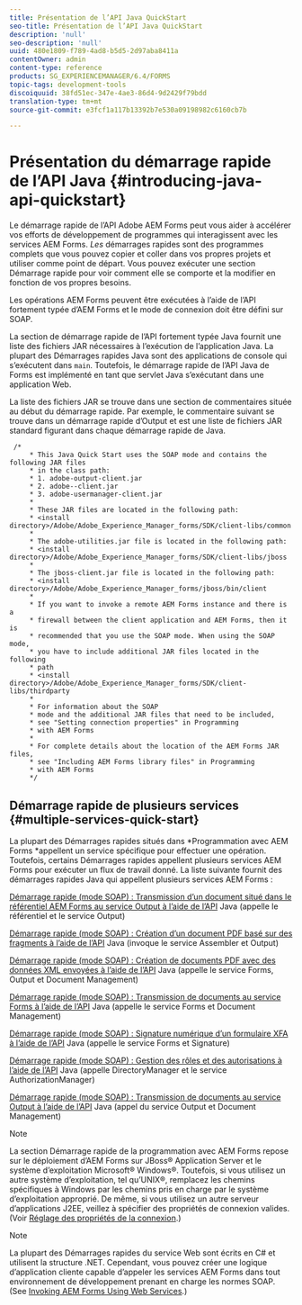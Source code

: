 ```yaml
---
title: Présentation de l’API Java QuickStart
seo-title: Présentation de l’API Java QuickStart
description: 'null'
seo-description: 'null'
uuid: 480e1809-f789-4ad8-b5d5-2d97aba8411a
contentOwner: admin
content-type: reference
products: SG_EXPERIENCEMANAGER/6.4/FORMS
topic-tags: development-tools
discoiquuid: 38fd51ec-347e-4ae3-86d4-9d2429f79bdd
translation-type: tm+mt
source-git-commit: e3fcf1a117b13392b7e530a09198982c6160cb7b

---
```



# Présentation du démarrage rapide de l’API Java {#introducing-java-api-quickstart}

Le démarrage rapide de l’API Adobe AEM Forms peut vous aider à accélérer vos efforts de développement de programmes qui interagissent avec les services AEM Forms. *Les* démarrages rapides sont des programmes complets que vous pouvez copier et coller dans vos propres projets et utiliser comme point de départ. Vous pouvez exécuter une section Démarrage rapide pour voir comment elle se comporte et la modifier en fonction de vos propres besoins.

Les opérations AEM Forms peuvent être exécutées à l’aide de l’API fortement typée d’AEM Forms et le mode de connexion doit être défini sur SOAP.

La section de démarrage rapide de l’API fortement typée Java fournit une liste des fichiers JAR nécessaires à l’exécution de l’application Java. La plupart des Démarrages rapides Java sont des applications de console qui s’exécutent dans `main`. Toutefois, le démarrage rapide de l’API Java de Forms est implémenté en tant que servlet Java s’exécutant dans une application Web.

La liste des fichiers JAR se trouve dans une section de commentaires située au début du démarrage rapide. Par exemple, le commentaire suivant se trouve dans un démarrage rapide d’Output et est une liste de fichiers JAR standard figurant dans chaque démarrage rapide de Java.

```as3
 /* 
     * This Java Quick Start uses the SOAP mode and contains the following JAR files 
     * in the class path: 
     * 1. adobe-output-client.jar 
     * 2. adobe--client.jar 
     * 3. adobe-usermanager-client.jar 
     * 
     * These JAR files are located in the following path: 
     * <install directory>/Adobe/Adobe_Experience_Manager_forms/SDK/client-libs/common 
     * 
     * The adobe-utilities.jar file is located in the following path: 
     * <install directory>/Adobe/Adobe_Experience_Manager_forms/SDK/client-libs/jboss 
     * 
     * The jboss-client.jar file is located in the following path: 
     * <install directory>/Adobe/Adobe_Experience_Manager_forms/jboss/bin/client 
     * 
     * If you want to invoke a remote AEM Forms instance and there is a 
     * firewall between the client application and AEM Forms, then it is  
     * recommended that you use the SOAP mode. When using the SOAP mode,  
     * you have to include additional JAR files located in the following  
     * path 
     * <install directory>/Adobe/Adobe_Experience_Manager_forms/SDK/client-libs/thirdparty 
     * 
     * For information about the SOAP  
     * mode and the additional JAR files that need to be included,  
     * see "Setting connection properties" in Programming  
     * with AEM Forms 
     * 
     * For complete details about the location of the AEM Forms JAR files,  
     * see "Including AEM Forms library files" in Programming  
     * with AEM Forms 
     */
```

## Démarrage rapide de plusieurs services {#multiple-services-quick-start}

La plupart des Démarrages rapides situés dans *Programmation avec AEM Forms *appellent un service spécifique pour effectuer une opération. Toutefois, certains Démarrages rapides appellent plusieurs services AEM Forms pour exécuter un flux de travail donné. La liste suivante fournit des démarrages rapides Java qui appellent plusieurs services AEM Forms :

[Démarrage rapide (mode SOAP) : Transmission d’un document situé dans le référentiel AEM Forms au service Output à l’aide de l’API](/help/forms/developing/output-service-java-api-quick.md#quick-start-soap-mode-passing-a-document-located-in-the-repository-to-the-output-service-using-the-java-api) Java (appelle le référentiel et le service Output)

[Démarrage rapide (mode SOAP) : Création d’un document PDF basé sur des fragments à l’aide de l’API](/help/forms/developing/output-service-java-api-quick.md#quick-start-soap-mode-creating-a-pdf-document-based-on-fragments-using-the-java-api) Java (invoque le service Assembler et Output)

[Démarrage rapide (mode SOAP) : Création de documents PDF avec des données XML envoyées à l’aide de l’API](/help/forms/developing/forms-service-api-quick-starts.md#quick-start-soap-mode-creating-pdf-documents-with-submitted-xml-data-using-the-java-api) Java (appelle le service Forms, Output et Document Management)

[Démarrage rapide (mode SOAP) : Transmission de documents au service Forms à l’aide de l’API](/help/forms/developing/forms-service-api-quick-starts.md#quick-start-soap-mode-passing-documents-to-the-forms-service-using-the-java-api) Java (appelle le service Forms et Document Management)

[Démarrage rapide (mode SOAP) : Signature numérique d’un formulaire XFA à l’aide de l’API](/help/forms/developing/signature-service-java-api-quick.md#quick-start-soap-mode-digitally-signing-a-xfa-based-form-using-the-java-api) Java (appelle le service Forms et Signature)

[Démarrage rapide (mode SOAP) : Gestion des rôles et des autorisations à l’aide de l’API](/help/forms/developing/user-manager-java-api-quick.md#quick-start-soap-mode-managing-roles-and-permissions-using-the-java-api) Java (appelle DirectoryManager et le service AuthorizationManager)

[Démarrage rapide (mode SOAP) : Transmission de documents au service Output à l’aide de l’API](/help/forms/developing/output-service-java-api-quick.md#quick-start-soap-mode-passing-documents-to-the-output-service-using-the-java-api) Java (appel du service Output et Document Management)

>[!NOTE]
>
>La section Démarrage rapide de la programmation avec AEM Forms repose sur le déploiement d’AEM Forms sur JBoss® Application Server et le système d’exploitation Microsoft® Windows®. Toutefois, si vous utilisez un autre système d’exploitation, tel qu’UNIX®, remplacez les chemins spécifiques à Windows par les chemins pris en charge par le système d’exploitation approprié. De même, si vous utilisez un autre serveur d’applications J2EE, veillez à spécifier des propriétés de connexion valides. (Voir [Réglage des propriétés de la connexion](/help/forms/developing/invoking-aem-forms-using-java.md#setting-connection-properties).)

>[!NOTE]
>
>La plupart des Démarrages rapides du service Web sont écrits en C# et utilisent la structure .NET. Cependant, vous pouvez créer une logique d’application cliente capable d’appeler les services AEM Forms dans tout environnement de développement prenant en charge les normes SOAP. (See [Invoking AEM Forms Using Web Services](/help/forms/developing/invoking-aem-forms-using-web.md#invoking-aem-forms-using-web-services).)

